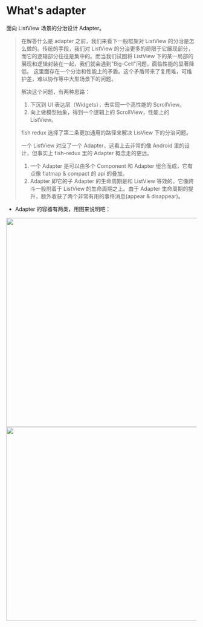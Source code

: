 # What's adapter

面向 ListView 场景的分治设计 Adapter。

> 在解答什么是 adapter 之前，我们来看下一般框架对 ListView 的分治是怎么做的。传统的手段，我们对 ListView 的分治更多的局限于它展现部分，而它的逻辑部分往往是集中的。而当我们试图将 ListView 下的某一局部的展现和逻辑封装在一起，我们就会遇到"Big-Cell"问题，面临性能的显著降低。
> 这里面存在一个分治和性能上的矛盾。这个矛盾带来了复用难，可维护差，难以协作等中大型场景下的问题。
>
> 解决这个问题，有两种思路：
>
> 1. 下沉到 UI 表达层（Widgets），去实现一个高性能的 ScrollView。
> 2. 向上做模型抽象，得到一个逻辑上的 ScrollView，性能上的 ListView。
>
> fish redux 选择了第二条更加通用的路径来解决 LisView 下的分治问题。
>
> 一个 ListView 对应了一个 Adapter，这看上去非常的像 Android 里的设计，但事实上 fish-redux 里的 Adapter 概念走的更远。
>
> 1. 一个 Adapter 是可以由多个 Component 和 Adapter 组合而成，它有点像 flatmap & compact 的 api 的叠加。
> 2. Adapter 即它的子 Adapter 的生命周期是和 ListView 等效的。它像跨斗一般附着于 ListView 的生命周期之上。由于 Adapter 生命周期的提升，额外收获了两个非常有用的事件消息(appear & disappear)。

-   Adapter 的容器有两类，用图来说明吧：

<img src="https://img.alicdn.com/tfs/TB1sXXOLQvoK1RjSZPfXXXPKFXa-1666-1104.png" width="833px" height="552px">

<img src="https://img.alicdn.com/tfs/TB10lxHLMDqK1RjSZSyXXaxEVXa-1838-1024.png" width="919px" height="512px">
